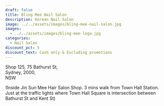 ```yaml
---
draft: false
title: Bling Mee Nail Salon
description: Korean Nail Salon
image: ../../assets/images/bling-mee-nail-salon.jpg
images:
  - ../../assets/images/bling-mee-logo.jpg
categories:
  - Nail Salon
discount_pct: 5
discount_text: Cash only & Excluding promotions
---
```

Shop 125, 75 Bathurst St,\
Sydney, 2000,\
NSW

(Inside Jin Sun Mee Hair Salon Shop. 3 mins walk from Town Hall Station. Just at the traffic lights where Town Hall Square is intersection between Bathurst St and Kent St)

